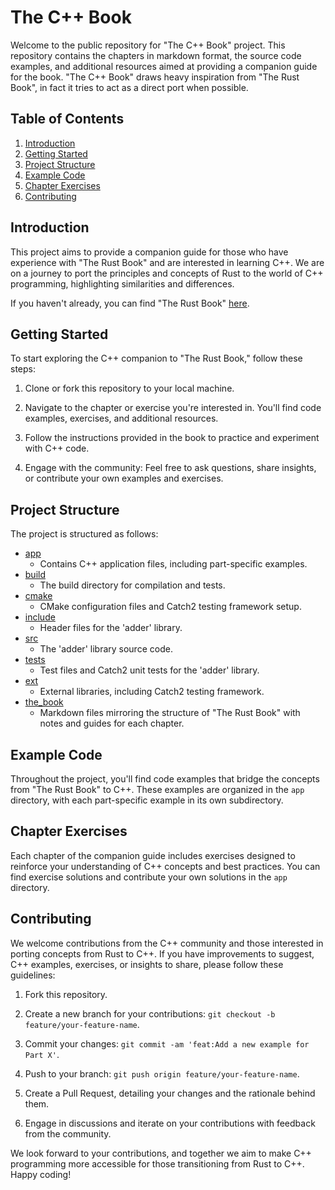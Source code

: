 # The C++ Book

Welcome to the public repository for  "The C++ Book" project. This repository contains the chapters in markdown format, the source code examples, and additional resources aimed at providing
a companion guide for the book. "The C++ Book" draws heavy inspiration from "The Rust Book", in fact it tries to act as a direct port when possible.

## Table of Contents

1. [Introduction](#introduction)
2. [Getting Started](#getting-started)
3. [Project Structure](#project-structure)
4. [Example Code](#example-code)
5. [Chapter Exercises](#chapter-exercises)
6. [Contributing](#contributing)

## Introduction

This project aims to provide a companion guide for those who have experience with "The Rust Book" and are interested in learning C++. We are on a journey to port the principles and concepts of Rust to the world of C++ programming, highlighting similarities and differences.

If you haven't already, you can find "The Rust Book" [here](https://doc.rust-lang.org/book/).

## Getting Started

To start exploring the C++ companion to "The Rust Book," follow these steps:

1. Clone or fork this repository to your local machine.

2. Navigate to the chapter or exercise you're interested in. You'll find code examples, exercises, and additional resources.

3. Follow the instructions provided in the book to practice and experiment with C++ code.

4. Engage with the community: Feel free to ask questions, share insights, or contribute your own examples and exercises.

## Project Structure

The project is structured as follows:

- [app](app)
  - Contains C++ application files, including part-specific examples.
- [build](build)
  - The build directory for compilation and tests.
- [cmake](cmmake)
  - CMake configuration files and Catch2 testing framework setup.
- [include](include)
  - Header files for the 'adder' library.
- [src](src)
  - The 'adder' library source code.
- [tests](tests)
  - Test files and Catch2 unit tests for the 'adder' library.
- [ext](ext)
  - External libraries, including Catch2 testing framework.
- [the_book](the_book)
  - Markdown files mirroring the structure of "The Rust Book" with notes and guides for each chapter.

## Example Code

Throughout the project, you'll find code examples that bridge the concepts from "The Rust Book" to C++. These examples are organized in the `app` directory, with each part-specific example in its own subdirectory.

## Chapter Exercises

Each chapter of the companion guide includes exercises designed to reinforce your understanding of C++ concepts and best practices. You can find exercise solutions and contribute your own solutions in the `app` directory.

## Contributing

We welcome contributions from the C++ community and those interested in porting concepts from Rust to C++. If you have improvements to suggest, C++ examples, exercises, or insights to share, please follow these guidelines:

1. Fork this repository.

2. Create a new branch for your contributions: `git checkout -b feature/your-feature-name`.

3. Commit your changes: `git commit -am 'feat:Add a new example for Part X'`.

4. Push to your branch: `git push origin feature/your-feature-name`.

5. Create a Pull Request, detailing your changes and the rationale behind them.

6. Engage in discussions and iterate on your contributions with feedback from the community.

We look forward to your contributions, and together we aim to make C++ programming more accessible for those transitioning from Rust to C++. Happy coding!

